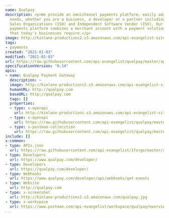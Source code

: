 ```yaml
---
name: Qualpay
description: <p>We provide an omnichannel payments platform, easily adaptable to individual
  needs, whether you are a business, a developer or a partner including Independent
  Sales Organizations (ISO) and Independent Software Vendor (ISV). Our fully-integrated
  payments platform combines a merchant account with a payment solution and reporting
  that today's businesses require.</p>
image: http://kinlane-productions2.s3.amazonaws.com/api-evangelist-site/company/logos/qualpay.png
tags:
- payments
created: "2021-01-03"
modified: "2021-01-03"
url: https://raw.githubusercontent.com/api-evangelist/qualpay/master/apis.json
specificationVersion: "0.14"
apis:
- name: Qualpay Payment Gateway
  description: ~
  image: http://kinlane-productions2.s3.amazonaws.com/api-evangelist-site/company/logos/qualpay.png
  humanURL: http://qualpay.com
  baseURL: http://qualpay.com
  tags: []
  properties:
  - type: x-openapi
    url: http://kinlane-productions.s3.amazonaws.com/api-evangelist-site/company/openapis/qualpay-payment-gateway.json
  - type: x-openapi
    url: https://raw.githubusercontent.com/api-evangelist/qualpay/master/qualpay-payment-gateway-openapi.json
  - type: x-postman-collecction
    url: https://raw.githubusercontent.com/api-evangelist/qualpay/master/qualpay-payment-gateway-postman-collection.json
include: []
x-common:
- type: APIs.json
  url: https://raw.githubusercontent.com/api-evangelist/1forge/master/apis.json
- type: Developers
  url: https://www.qualpay.com/developer/
- type: Developers
  url: https://qualpay.com/developer/
- type: Webhooks
  url: https://www.qualpay.com/developer/api/webhooks/get-events
- type: Website
  url: http://qualpay.com
- type: x-screenshot
  url: http://kinlane-productions2.s3.amazonaws.com/qualpay.jpg
- type: x-workspace
  url: https://www.postman.com/api-evangelist/workspace/qualpay/overview
...
```

